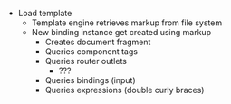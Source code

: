 - Load template
    - Template engine retrieves markup from file system
    - New binding instance get created using markup
        - Creates document fragment
        - Queries component tags
        - Queries router outlets
            - ???
        - Queries bindings (input)
        - Queries expressions (double curly braces)
